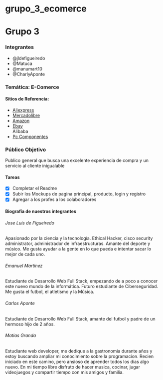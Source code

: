 # grupo_3_ecomerce
<h1>Grupo 3</h1>
<h3>Integrantes</h3>
<ul>
  <li>@jldefigueiredo</li>
  <li>@Matuca</li>
  <li>@manumart10</li>
  <li>@CharlyAponte</li>
</ul>
<h3>Temática: E-Comerce</h3>

<h4>Sitios de Referencia:</h4>

<ul>
  <li><a href="https://es.aliexpress.com/">Aliexpress</a></li>
  <li><a href="https://www.mercadolibre.com/">Mercadolibre</a></li>
  <li><a href="https://www.amazon.com/">Amazon</a></li>
  <li><a href="https://www.ebay.com/">Ebay</a></li>
  <li<a href=">https://spanish.alibaba.com/">Alibaba</a></li>
  <li><a href="https://www.pccomponentes.com/">Pc Componentes</a></li>
</ul>

<h3>Público Objetivo</h3>
Publico general que busca una excelente experiencia de compra y un servicio al cliente inigualable

<h4>Tareas</h4>

- [x] Completar el Readme
- [x] Subir los Mockups de pagina principal, producto, login y registro
- [x] Agregar a los profes a los colaboradores

<h4>Biografía de nuestros integrantes</4>
<h6>Jose Luis de Figueiredo</h6>
Apasionado por la ciencia y la tecnología. Ethical Hacker, cisco security administrator, administrador de infraestructuras. Amante del deporte y músico.
Me gusta ayudar a la gente en lo que pueda e intentar sacar lo mejor de cada uno.
<h6> Emanuel Martinez </h6>
Estudiante de Desarrollo Web Full Stack, empezando de a poco a conocer este nuevo mundo de la informática. Futuro estudiante de Ciberseguridad. Me gusta el futbol, el atletismo y la Música.
<h6>Carlos Aponte</h6>
Estudiante de Desarrollo Web Full Stack, amante del futbol y padre de un hermoso hijo de 2 años. 
<h6>Matias Granda</h6>
Estudiante web developer, me dedique a la gastronomia durante años y estoy buscando ampliar mi conocimiento sobre la programacion. Recien iniciado en este camino, pero ansioso de aprender todos los dias algo nuevo. En mi tiempo libre disfruto de hacer musica, cocinar, jugar videojuegos y compartir tiempo con mis amigos y familia.
